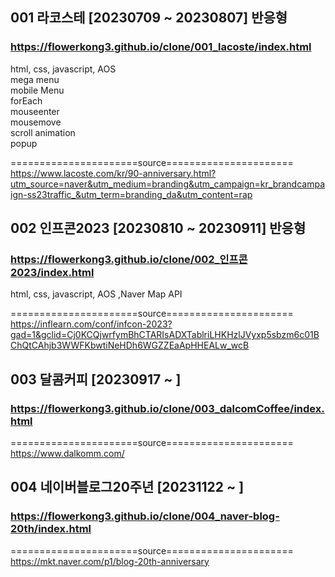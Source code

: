 ## 001 라코스테 [20230709 ~ 20230807] 반응형
### https://flowerkong3.github.io/clone/001_lacoste/index.html
html, css, javascript, AOS<br>
mega menu<br>
mobile Menu<br>
forEach<br>
mouseenter<br>
mousemove<br>
scroll animation<br>
popup<br>


======================source======================<br>
https://www.lacoste.com/kr/90-anniversary.html?utm_source=naver&utm_medium=branding&utm_campaign=kr_brandcampaign-ss23traffic_&utm_term=branding_da&utm_content=rap



## 002 인프콘2023 [20230810 ~ 20230911] 반응형
### https://flowerkong3.github.io/clone/002_인프콘2023/index.html
html, css, javascript, AOS ,Naver Map API<br>


======================source======================<br>
https://inflearn.com/conf/infcon-2023?gad=1&gclid=Cj0KCQjwrfymBhCTARIsADXTablriLHKHzlJVyxp5sbzm6c01BChQtCAhjb3WWFKbwtiNeHDh6WGZZEaApHHEALw_wcB

## 003 달콤커피 [20230917 ~ ]
### https://flowerkong3.github.io/clone/003_dalcomCoffee/index.html
======================source======================<br>
https://www.dalkomm.com/

## 004 네이버블로그20주년 [20231122 ~ ]
### https://flowerkong3.github.io/clone/004_naver-blog-20th/index.html
======================source======================<br>
https://mkt.naver.com/p1/blog-20th-anniversary
